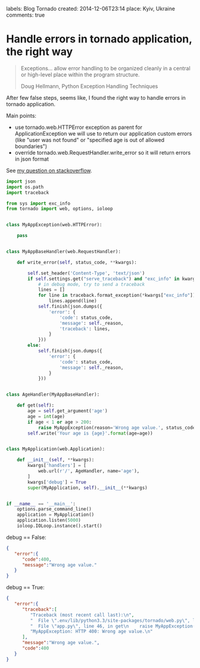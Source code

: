 labels: Blog
        Tornado
created: 2014-12-06T23:14
place: Kyiv, Ukraine
comments: true

# Handle errors in tornado application, the right way

> Exceptions... allow error handling to be organized cleanly in a central or high-level place within the program structure.
>
> Doug Hellmann, Python Exception Handling Techniques

After few false steps, seems like, I found the right way to handle errors in tornado application.

Main points:

- use tornado.web.HTTPError exception as parent for ApplicationException we will use to return our application custom errors (like "user was not found" or "specified age is out of allowed boundaries")
- override tornado.web.RequestHandler.write_error so it will return errors in json format

See [my question on stackoverflow](http://stackoverflow.com/questions/26371051/better-way-to-handle-errors-in-tornado-request-handler/26392743).

```python
import json
import os.path
import traceback

from sys import exc_info
from tornado import web, options, ioloop


class MyAppException(web.HTTPError):

    pass


class MyAppBaseHandler(web.RequestHandler):

    def write_error(self, status_code, **kwargs):

        self.set_header('Content-Type', 'text/json')
        if self.settings.get("serve_traceback") and "exc_info" in kwargs:
            # in debug mode, try to send a traceback
            lines = []
            for line in traceback.format_exception(*kwargs["exc_info"]):
                lines.append(line)
            self.finish(json.dumps({
                'error': {
                    'code': status_code,
                    'message': self._reason,
                    'traceback': lines,
                }
            }))
        else:
            self.finish(json.dumps({
                'error': {
                    'code': status_code,
                    'message': self._reason,
                }
            }))


class AgeHandler(MyAppBaseHandler):

    def get(self):
        age = self.get_argument('age')
        age = int(age)
        if age < 1 or age > 200:
            raise MyAppException(reason='Wrong age value.', status_code=400)
        self.write('Your age is {age}'.format(age=age))


class MyApplication(web.Application):

    def __init__(self, **kwargs):
        kwargs['handlers'] = [
            web.url(r'/', AgeHandler, name='age'),
        ]
        kwargs['debug'] = True
        super(MyApplication, self).__init__(**kwargs)


if __name__ == '__main__':
    options.parse_command_line()
    application = MyApplication()
    application.listen(5000)
    ioloop.IOLoop.instance().start()
```

debug == False:
```json
{
   "error":{
      "code":400,
      "message":"Wrong age value."
   }
}
```

debug == True:
```json
{
   "error":{
      "traceback":[
         "Traceback (most recent call last):\n",
         "  File \".env/lib/python3.3/site-packages/tornado/web.py\", line 1332, in _execute\n    result = method(*self.path_args, **self.path_kwargs)\n",
         "  File \"app.py\", line 46, in get\n    raise MyAppException(reason='Wrong age value.', status_code=400)\n",
         "MyAppException: HTTP 400: Wrong age value.\n"
      ],
      "message":"Wrong age value.",
      "code":400
   }
}
```
